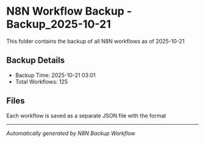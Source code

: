 # N8N Workflow Backup - Backup_2025-10-21

This folder contains the backup of all N8N workflows as of 2025-10-21

## Backup Details
- Backup Time: 2025-10-21 03:01
- Total Workflows: 125

## Files
Each workflow is saved as a separate JSON file with the format

---
*Automatically generated by N8N Backup Workflow*